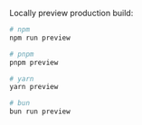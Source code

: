 Locally preview production build:

```bash
# npm
npm run preview

# pnpm
pnpm preview

# yarn
yarn preview

# bun
bun run preview
```